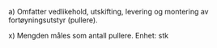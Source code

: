 a) Omfatter vedlikehold, utskifting, levering og montering av fortøyningsutstyr (pullere).

x) Mengden måles som antall pullere. Enhet: stk

